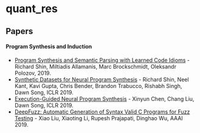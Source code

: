 # quant_res

## Papers

#### Program Synthesis and Induction

- [Program Synthesis and Semantic Parsing with Learned Code Idioms](https://arxiv.org/abs/1906.10816v2) - Richard Shin, Miltiadis Allamanis, Marc Brockschmidt, Oleksandr Polozov, 2019.
- [Synthetic Datasets for Neural Program Synthesis](https://openreview.net/forum?id=ryeOSnAqYm) - Richard Shin, Neel Kant, Kavi Gupta, Chris Bender, Brandon Trabucco, Rishabh Singh, Dawn Song, ICLR 2019.
- [Execution-Guided Neural Program Synthesis](https://openreview.net/forum?id=H1gfOiAqYm) - Xinyun Chen, Chang Liu, Dawn Song, ICLR 2019.
- [DeepFuzz: Automatic Generation of Syntax Valid C Programs for Fuzz Testing](https://faculty.ist.psu.edu/wu/papers/DeepFuzz.pdf) - Xiao Liu, Xiaoting Li, Rupesh Prajapati, Dinghao Wu, AAAI 2019.
